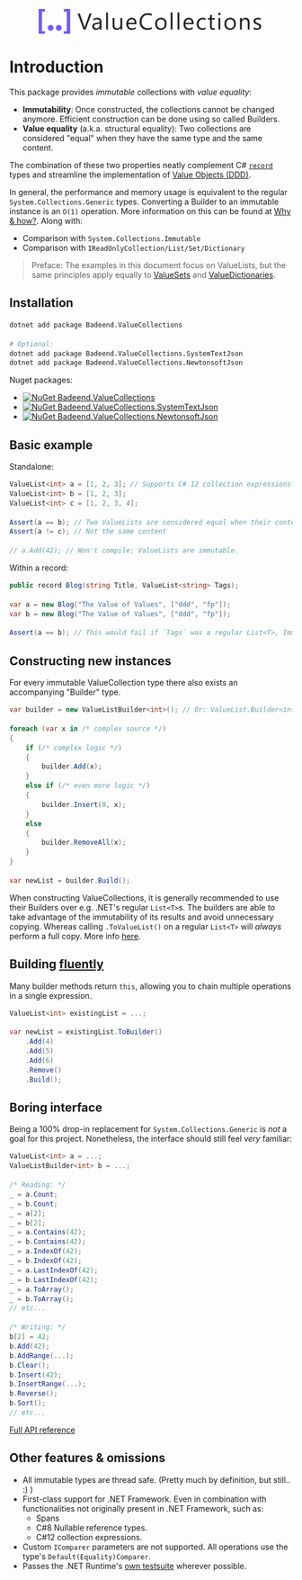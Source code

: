 <p align="center">
  <img src="./images/logo.png" alt="ValueCollections" width="400"/>
</p>

# Introduction

This package provides _immutable_ collections with _value equality_:
- **Immutability**: Once constructed, the collections cannot be changed anymore. Efficient construction can be done using so called Builders.
- **Value equality** (a.k.a. structural equality): Two collections are considered "equal" when they have the same type and the same content.

The combination of these two properties neatly complement C# [`record`](https://learn.microsoft.com/en-us/dotnet/csharp/language-reference/builtin-types/record) types and streamline the implementation of [Value Objects (DDD)](https://en.wikipedia.org/wiki/Value_object).

In general, the performance and memory usage is equivalent to the regular `System.Collections.Generic` types. Converting a Builder to an immutable instance is an `O(1)` operation. More information on this can be found at [Why & how?](./rationale.md). Along with:
- Comparison with `System.Collections.Immutable`
- Comparison with `IReadOnlyCollection/List/Set/Dictionary`

> Preface: The examples in this document focus on ValueLists, but the same principles apply equally to [ValueSets](https://badeend.github.io/ValueCollections/api/Badeend.ValueCollections.ValueSet-1.html) and [ValueDictionaries](https://badeend.github.io/ValueCollections/api/Badeend.ValueCollections.ValueDictionary-2.html).

## Installation

```sh
dotnet add package Badeend.ValueCollections

# Optional:
dotnet add package Badeend.ValueCollections.SystemTextJson
dotnet add package Badeend.ValueCollections.NewtonsoftJson
```

Nuget packages:
- [![NuGet Badeend.ValueCollections](https://img.shields.io/nuget/v/Badeend.ValueCollections?label=Badeend.ValueCollections)](https://www.nuget.org/packages/Badeend.ValueCollections)
- [![NuGet Badeend.ValueCollections.SystemTextJson](https://img.shields.io/nuget/v/Badeend.ValueCollections.SystemTextJson?label=Badeend.ValueCollections.SystemTextJson)](https://www.nuget.org/packages/Badeend.ValueCollections.SystemTextJson)
- [![NuGet Badeend.ValueCollections.NewtonsoftJson](https://img.shields.io/nuget/v/Badeend.ValueCollections.NewtonsoftJson?label=Badeend.ValueCollections.NewtonsoftJson)](https://www.nuget.org/packages/Badeend.ValueCollections.NewtonsoftJson)

## Basic example

Standalone:

```cs
ValueList<int> a = [1, 2, 3]; // Supports C# 12 collection expressions (even on .NET Framework)
ValueList<int> b = [1, 2, 3];
ValueList<int> c = [1, 2, 3, 4];

Assert(a == b); // Two ValueLists are considered equal when their contents are the same.
Assert(a != c); // Not the same content

// a.Add(42); // Won't compile; ValueLists are immutable.
```

Within a record:

```cs
public record Blog(string Title, ValueList<string> Tags);

var a = new Blog("The Value of Values", ["ddd", "fp"]);
var b = new Blog("The Value of Values", ["ddd", "fp"]);

Assert(a == b); // This would fail if `Tags` was a regular List<T>, ImmutableList<T> or IReadOnlyList<T>.
```

## Constructing new instances

For every immutable ValueCollection type there also exists an accompanying "Builder" type.
```cs
var builder = new ValueListBuilder<int>(); // Or: ValueList.Builder<int>()

foreach (var x in /* complex source */)
{
    if (/* complex logic */)
    {
        builder.Add(x);
    }
    else if (/* even more logic */)
    {
        builder.Insert(0, x);
    }
    else
    {
        builder.RemoveAll(x);
    }
}

var newList = builder.Build();
```

When constructing ValueCollections, it is generally recommended to use their Builders over e.g. .NET's regular `List<T>`s. The builders are able to take advantage of the immutability of its results and avoid unnecessary copying. Whereas calling `.ToValueList()` on a regular `List<T>` will _always_ perform a full copy. More info [here](./rationale.md).

## Building [fluently](https://en.wikipedia.org/wiki/Fluent_interface)

Many builder methods return `this`, allowing you to chain multiple operations in a single expression.

```cs
ValueList<int> existingList = ...;

var newList = existingList.ToBuilder()
    .Add(4)
    .Add(5)
    .Add(6)
    .Remove()
    .Build();
```

## Boring interface

Being a 100% drop-in replacement for `System.Collections.Generic` is _not_ a goal for this project. Nonetheless, the interface should still feel _very_ familiar:

```cs
ValueList<int> a = ...;
ValueListBuilder<int> b = ...;

/* Reading: */
_ = a.Count;
_ = b.Count;
_ = a[2];
_ = b[2];
_ = a.Contains(42);
_ = b.Contains(42);
_ = a.IndexOf(42);
_ = b.IndexOf(42);
_ = a.LastIndexOf(42);
_ = b.LastIndexOf(42);
_ = a.ToArray();
_ = b.ToArray();
// etc...

/* Writing: */
b[2] = 42;
b.Add(42);
b.AddRange(...);
b.Clear();
b.Insert(42);
b.InsertRange(...);
b.Reverse();
b.Sort();
// etc...
```

[Full API reference](https://badeend.github.io/ValueCollections/api/Badeend.ValueCollections.html)

## Other features & omissions

- All immutable types are thread safe. (Pretty much by definition, but still.. :) )
- First-class support for .NET Framework. Even in combination with functionalities not originally present in .NET Framework, such as:
    - Spans
    - C#8 Nullable reference types.
    - C#12 collection expressions.
- Custom `IComparer` parameters are not supported. All operations use the type's `Default(Equality)Comparer`.
- Passes the .NET Runtime's [own testsuite](https://github.com/badeend/ValueCollections/tree/main/Badeend.ValueCollections.Tests/Reference) wherever possible.
